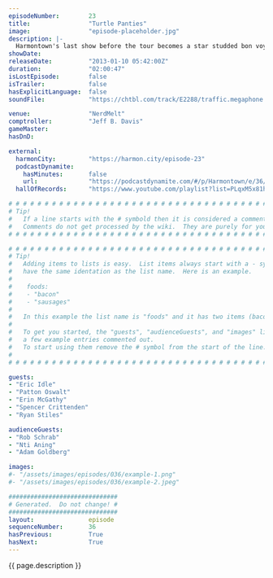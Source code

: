 ```yaml
---
episodeNumber:        23
title:                "Turtle Panties"
image:                "episode-placeholder.jpg"
description: |-
  Harmontown's last show before the tour becomes a star studded bon voyage. Eric Idle teaches Dan to write songs, Patton Oswalt teaches him the meaning of fear and Ryan Stiles teaches him that fighting displacer beasts takes 45 minutes.
showDate:             
releaseDate:          "2013-01-10 05:42:00Z"
duration:             "02:00:47"
isLostEpisode:        false
isTrailer:            false
hasExplicitLanguage:  false
soundFile:            "https://chtbl.com/track/E2288/traffic.megaphone.fm/STA2507815919.mp3?updated=1554325109"

venue:                "NerdMelt"
comptroller:          "Jeff B. Davis"
gameMaster:           
hasDnD:               

external:
  harmonCity:         "https://harmon.city/episode-23"
  podcastDynamite:
    hasMinutes:       false
    url:              "https://podcastdynamite.com/#/p/Harmontown/e/36/23"
  hallOfRecords:      "https://www.youtube.com/playlist?list=PLqxM5x81hNObZP-_CSxZLB6OPFjju-4qi"

# # # # # # # # # # # # # # # # # # # # # # # # # # # # # # # # # # # # # # # # # # # # #
# Tip!
#   If a line starts with the # symbold then it is considered a comment.
#   Comments do not get processed by the wiki.  They are purely for your information.
# # # # # # # # # # # # # # # # # # # # # # # # # # # # # # # # # # # # # # # # # # # # #

# # # # # # # # # # # # # # # # # # # # # # # # # # # # # # # # # # # # # # # # # # # # #
# Tip!
#   Adding items to lists is easy.  List items always start with a - symbol and have
#   have the same identation as the list name.  Here is an example.
#
#    foods:
#    - "bacon"
#    - "sausages"
#
#   In this example the list name is "foods" and it has two items (bacon, and sausages).
#
#   To get you started, the "guests", "audienceGuests", and "images" lists below have
#   a few example entries commented out.
#   To start using them remove the # symbol from the start of the line.
#
# # # # # # # # # # # # # # # # # # # # # # # # # # # # # # # # # # # # # # # # # # # # #

guests:
- "Eric Idle"
- "Patton Oswalt"
- "Erin McGathy"
- "Spencer Crittenden"
- "Ryan Stiles"

audienceGuests:
- "Rob Schrab"
- "Nti Aning"
- "Adam Goldberg"

images:
#- "/assets/images/episodes/036/example-1.png"
#- "/assets/images/episodes/036/example-2.jpeg"

##############################
# Generated.  Do not change! #
##############################
layout:               episode
sequenceNumber:       36
hasPrevious:          True
hasNext:              True
---
```


<!-- The episode description will be rendered here -->
{{ page.description }}

<!-- Add your content BELOW here -->
<!-- vvvvvvvvvvvvvvvvvvvvvvvvvvv -->




<!-- ^^^^^^^^^^^^^^^^^^^^^^^^^^^ -->
<!-- Add your content ABOVE here -->

<!-- The episode gallery will be rendered here -->